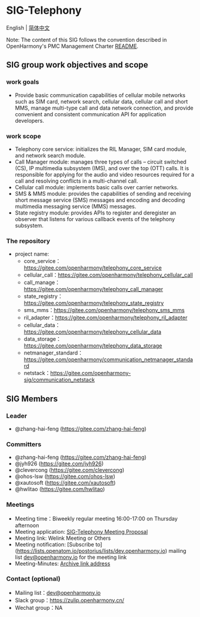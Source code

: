 # SIG-Telephony
English | [简体中文](./sig_telephony_cn.md)

Note: The content of this SIG follows the convention described in OpenHarmony's PMC Management Charter [README](/zh/pmc.md).

## SIG group work objectives and scope

### work goals
- Provide basic communication capabilities of cellular mobile networks such as SIM card, network search, cellular data, cellular call and short MMS, manage multi-type call and data network connection, and provide convenient and consistent communication API for application developers.

### work scope
- Telephony core service: initializes the RIL Manager, SIM card module, and network search module.
- Call Manager module: manages three types of calls – circuit switched (CS), IP multimedia subsystem (IMS), and over the top (OTT) calls. It is responsible for applying for the audio and video resources required for a call and resolving conflicts in a multi-channel call.
- Cellular call module: implements basic calls over carrier networks.
- SMS & MMS module: provides the capabilities of sending and receiving short message service (SMS) messages and encoding and decoding multimedia messaging service (MMS) messages.
- State registry module: provides APIs to register and deregister an observer that listens for various callback events of the telephony subsystem.

### The repository 
- project name:
  - core_service：https://gitee.com/openharmony/telephony_core_service
  - cellular_call：https://gitee.com/openharmony/telephony_cellular_call
  - call_manage：https://gitee.com/openharmony/telephony_call_manager
  - state_registry：https://gitee.com/openharmony/telephony_state_registry
  - sms_mms：https://gitee.com/openharmony/telephony_sms_mms
  - ril_adapter：https://gitee.com/openharmony/telephony_ril_adapter
  - cellular_data：https://gitee.com/openharmony/telephony_cellular_data
  - data_storage：https://gitee.com/openharmony/telephony_data_storage
  - netmanager_standard：https://gitee.com/openharmony/communication_netmanager_standard
  - netstack：https://gitee.com/openharmony-sig/communication_netstack

## SIG Members

### Leader
- @zhang-hai-feng (https://gitee.com/zhang-hai-feng)

### Committers
- @zhang-hai-feng (https://gitee.com/zhang-hai-feng)
- @jyh926 (https://gitee.com/jyh926)
- @clevercong (https://gitee.com/clevercong)
- @ohos-lsw (https://gitee.com/ohos-lsw)
- @xautosoft (https://gitee.com/xautosoft)
- @hwlitao (https://gitee.com/hwlitao)

### Meetings
 - Meeting time：Biweekly regular meeting 16:00-17:00 on Thursday afternoon
 - Meeting application:  [SIG-Telephony Meeting Proposal](https://shimo.im/sheets/wgwGRwc9KCYH6Txv/MODOC)
 - Meeting link: Welink Meeting or Others
 - Meeting notification: [Subscribe to] (https://lists.openatom.io/postorius/lists/dev.openharmony.io) mailing list dev@openharmony.io for the meeting link
 - Meeting-Minutes: [Archive link address](https://gitee.com/openharmony-sig/sig-content)

### Contact (optional)

- Mailing list：dev@openharmony.io
- Slack group：https://zulip.openharmony.cn/
- Wechat group：NA
